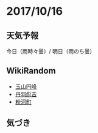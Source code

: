 # 2017/10/16

## 天気予報

今日（雨時々曇）/ 明日（雨のち曇）

## WikiRandom

* [玉山円峰](https://ja.wikipedia.org/wiki/%E7%8E%89%E5%B1%B1%E5%86%86%E5%B3%B0)
* [丹羽彪吉](https://ja.wikipedia.org/wiki/%E4%B8%B9%E7%BE%BD%E5%BD%AA%E5%90%89)
* [粉河町](https://ja.wikipedia.org/wiki/%E7%B2%89%E6%B2%B3%E7%94%BA)

## 気づき

